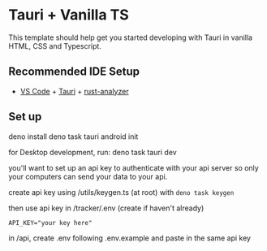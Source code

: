<!-- deno-fmt-ignore-file -->
# Tauri + Vanilla TS

This template should help get you started developing with Tauri in vanilla HTML,
CSS and Typescript.

## Recommended IDE Setup

- [VS Code](https://code.visualstudio.com/) +
  [Tauri](https://marketplace.visualstudio.com/items?itemName=tauri-apps.tauri-vscode) +
  [rust-analyzer](https://marketplace.visualstudio.com/items?itemName=rust-lang.rust-analyzer)

## Set up

deno install 
deno task tauri android init

for Desktop development, run: deno task tauri dev

you'll want to set up an api key to authenticate with your api server so only your computers can send your data to your api.

create api key using /utils/keygen.ts (at root) with `deno task keygen`

then use api key in /tracker/.env (create if haven't already)

```
API_KEY="your key here"
```

in /api, create .env following .env.example and paste in the same api key
